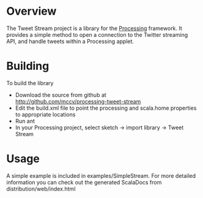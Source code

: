 # Overview
The Tweet Stream project is a library for the <a href="http://processing.org/">Processing</a> framework.
It provides a simple method to open a connection to the Twitter streaming API, and handle tweets
within a Processing applet.

# Building
To build the library
+ Download the source from github at http://github.com/mccv/processing-tweet-stream
+ Edit the build.xml file to point the processing and scala.home properties to appropriate locations
+ Run ant
+ In your Processing project, select sketch -> import library -> Tweet Stream

# Usage
A simple example is included in examples/SimpleStream.  For more detailed information you can check out the
generated ScalaDocs from distribution/web/index.html